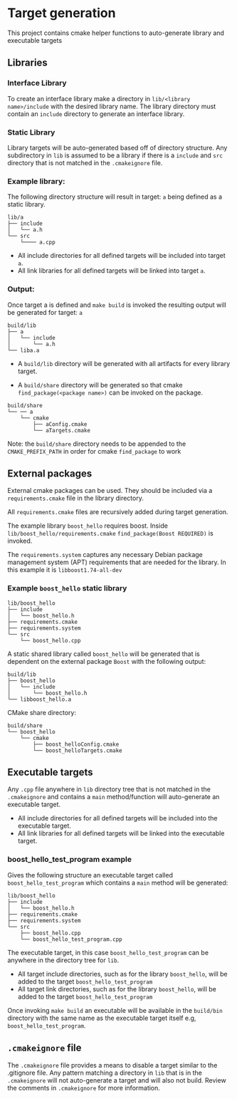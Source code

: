 # Target generation
This project contains cmake helper functions to auto-generate library and
executable targets

## Libraries


### Interface Library
To create an interface library make a directory in `lib/<library name>/include`
with the desired library name. The library directory must contain an `include` 
directory to generate an interface library.


### Static Library
Library targets will be auto-generated based off of directory structure.
Any subdirectory in `lib` is assumed to be a library if there is a `include`
and `src` directory that is not matched in the `.cmakeignore` file.

### Example library:
The following directory structure will result in target: `a` being defined as a
static library.
```
lib/a
├── include
│   └── a.h
└── src
    └──── a.cpp
```

- All include directories for all defined targets will be included into target `a`.
- All link libraries for all defined targets will be linked into target `a`.

### Output:
Once target a is defined and `make build` is invoked the resulting output will
be generated for target: `a`
```
build/lib
├── a
│   └── include
│       └── a.h
└── liba.a

```

- A `build/lib` directory will be generated with all artifacts for every library
target.

- A `build/share` directory will be generated so that cmake `find_package(<package name>)` can be invoked on the package.
```
build/share
└── ── a
    └── cmake
        ├── aConfig.cmake
        └── aTargets.cmake
```
Note: the `build/share` directory needs to be appended to the `CMAKE_PREFIX_PATH` in order for cmake `find_package` to 
work

## External packages

External cmake packages can be used. They should be included via a `requirements.cmake` file in the library
directory.

All `requirements.cmake` files are recursively added during target generation.

The example library `boost_hello` requires boost. Inside `lib/boost_hello/requirements.cmake`
`find_package(Boost REQUIRED)` is invoked.

The `requirements.system` captures any necessary Debian package management
system (APT) requirements that are needed for the library. In this example
it is `libboost1.74-all-dev`

### Example `boost_hello` static library
```
lib/boost_hello
├── include
│   └── boost_hello.h
├── requirements.cmake
├── requirements.system
└── src
    └── boost_hello.cpp
```

A static shared library called `boost_hello` will be generated that is dependent
on the external package `Boost` with the following output:

```
build/lib
├── boost_hello
│   └── include
│       └── boost_hello.h
└── libboost_hello.a
```
CMake share directory:
```
build/share
└── boost_hello
    └── cmake
        ├── boost_helloConfig.cmake
        └── boost_helloTargets.cmake
```

## Executable targets

Any `.cpp` file anywhere in `lib` directory tree that is not matched in the 
`.cmakeignore` and contains a `main` method/function will auto-generate an 
executable target.

- All include directories for all defined targets will be included into the executable target.
- All link libraries for all defined targets will be linked into the executable target.


### boost_hello_test_program example
Gives the following structure an executable target called
`boost_hello_test_program` which contains a `main` method will be generated:
```
lib/boost_hello
├── include
│   └── boost_hello.h
├── requirements.cmake
├── requirements.system
└── src
    ├── boost_hello.cpp
    └── boost_hello_test_program.cpp
```
The executable target, in this case `boost_hello_test_program` can be anywhere
in the directory tree for `lib`.

- All target include directories, such as for the library `boost_hello`, will be added to the target `boost_hello_test_program`
- All target link directories, such as for the library `boost_hello`, will be added to the target `boost_hello_test_program`

Once invoking `make build` an executable will be available in the `build/bin` directory with the same name as the executable target itself e.g, `boost_hello_test_program`. 


## `.cmakeignore` file
The `.cmakeignore` file provides a means to disable a target similar to the
.gitignore file. Any pattern matching a directory in `lib` that is in the
`.cmakeignore` will not auto-generate a target and will also not build.
Review the comments in `.cmakeignore` for more information.



